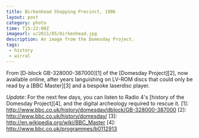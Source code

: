 ```yaml
---
title: Birkenhead Shopping Precinct, 1986
layout: post
category: photo
time: T15:22:00Z 
imageurl: u/2011/05/birkenhead.jpg
description: An image from the Domesday Project.
tags: 
 - history
 - wirral
---
```


From [D-block GB-328000-387000][1] of the [Domesday Project][2], now available online, after years languishing on LV-ROM discs that could only be read by a [BBC Master][3] and a bespoke laserdisc player.

_Update_: For the next few days, you can listen to Radio 4's [history of the Domesday Project][4], and the digital archeology required to rescue it.
[1]: http://www.bbc.co.uk/history/domesday/dblock/GB-328000-387000
[2]: http://www.bbc.co.uk/history/domesday/
[3]: http://en.wikipedia.org/wiki/BBC_Master
[4]: http://www.bbc.co.uk/programmes/b0112913
